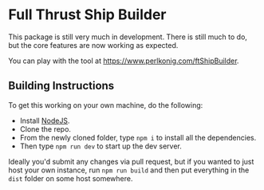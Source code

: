 # Full Thrust Ship Builder

This package is still very much in development. There is still much to do, but the core features are now working as expected.

You can play with the tool at <https://www.perlkonig.com/ftShipBuilder>.

## Building Instructions

To get this working on your own machine, do the following:

* Install [NodeJS](https://nodejs.org).
* Clone the repo.
* From the newly cloned folder, type `npm i` to install all the dependencies.
* Then type `npm run dev` to start up the dev server.

Ideally you'd submit any changes via pull request, but if you wanted to just host your own instance, run `npm run build` and then put everything in the `dist` folder on some host somewhere.
